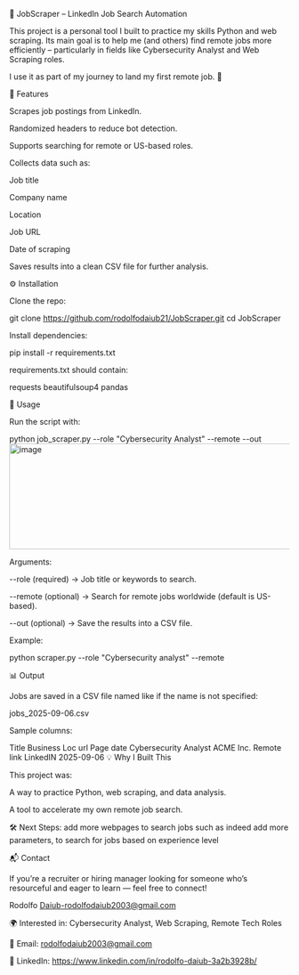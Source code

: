 🔎 JobScraper – LinkedIn Job Search Automation

This project is a personal tool I built to practice my skills Python and web scraping.
Its main goal is to help me (and others) find remote jobs more efficiently – particularly in fields like Cybersecurity Analyst and Web Scraping roles.

I use it as part of my journey to land my first remote job. 🚀

📌 Features

Scrapes job postings from LinkedIn.

Randomized headers to reduce bot detection.

Supports searching for remote or US-based roles.

Collects data such as:

Job title

Company name

Location

Job URL

Date of scraping

Saves results into a clean CSV file for further analysis.

⚙️ Installation

Clone the repo:

git clone https://github.com/rodolfodaiub21/JobScraper.git
cd JobScraper


Install dependencies:

pip install -r requirements.txt


requirements.txt should contain:

requests
beautifulsoup4
pandas

🚀 Usage

Run the script with:

python job_scraper.py --role "Cybersecurity Analyst" --remote --out
<img width="1612" height="190" alt="image" src="https://github.com/user-attachments/assets/476f02b2-e0e2-4dbb-b824-ac20a6fd8018" />


Arguments:

--role (required) → Job title or keywords to search.

--remote (optional) → Search for remote jobs worldwide (default is US-based).

--out (optional) → Save the results into a CSV file.

Example:

python scraper.py --role "Cybersecurity analyst" --remote

📊 Output

Jobs are saved in a CSV file named like if the name is not specified:

jobs_2025-09-06.csv


Sample columns:

Title	Business	Loc	url	Page	date
Cybersecurity Analyst	ACME Inc.	Remote	link	LinkedIN	2025-09-06
💡 Why I Built This


This project was:

A way to practice Python, web scraping, and data analysis.

A tool to accelerate my own remote job search.

🛠️ Next Steps:
add more webpages to search jobs such as indeed
add more parameters, to search for jobs based on experience level

📬 Contact

If you’re a recruiter or hiring manager looking for someone who’s resourceful and eager to learn — feel free to connect!

Rodolfo Daiub-rodolfodaiub2003@gmail.com

🌍 Interested in: Cybersecurity Analyst, Web Scraping, Remote Tech Roles

📧 Email: rodolfodaiub2003@gmail.com

💼 LinkedIn: https://www.linkedin.com/in/rodolfo-daiub-3a2b3928b/

